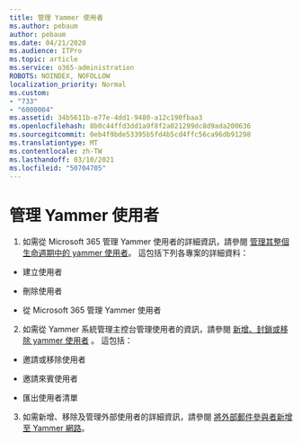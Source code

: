 ```yaml
---
title: 管理 Yammer 使用者
ms.author: pebaum
author: pebaum
ms.date: 04/21/2020
ms.audience: ITPro
ms.topic: article
ms.service: o365-administration
ROBOTS: NOINDEX, NOFOLLOW
localization_priority: Normal
ms.custom:
- "733"
- "6000004"
ms.assetid: 34b5611b-e77e-4dd1-9480-a12c190fbaa3
ms.openlocfilehash: 8b0c44ffd3dd1a9f8f2a021299dc8d9ada200636
ms.sourcegitcommit: 0eb4f9bde53395b5fd4b5cd4ffc56ca96db91298
ms.translationtype: MT
ms.contentlocale: zh-TW
ms.lasthandoff: 03/10/2021
ms.locfileid: "50704705"
---
```

# <a name="managing-yammer-users"></a>管理 Yammer 使用者

1. 如需從 Microsoft 365 管理 Yammer 使用者的詳細資訊，請參閱 [管理其整個生命週期中的 yammer 使用者](https://docs.microsoft.com/yammer/manage-yammer-users/manage-users-across-their-lifecycle)。 這包括下列各專案的詳細資料：

  - 建立使用者

  - 刪除使用者

  - 從 Microsoft 365 管理 Yammer 使用者

2. 如需從 Yammer 系統管理主控台管理使用者的資訊，請參閱 [新增、封鎖或移除 yammer 使用者](https://docs.microsoft.com/yammer/manage-yammer-users/add-block-or-remove-users) 。 這包括：

  - 邀請或移除使用者

  - 邀請來賓使用者

  - 匯出使用者清單

3. 如需新增、移除及管理外部使用者的詳細資訊，請參閱 [將外部郵件參與者新增至 Yammer 網路](https://docs.microsoft.com/yammer/work-with-external-users/add-external-participants)。
